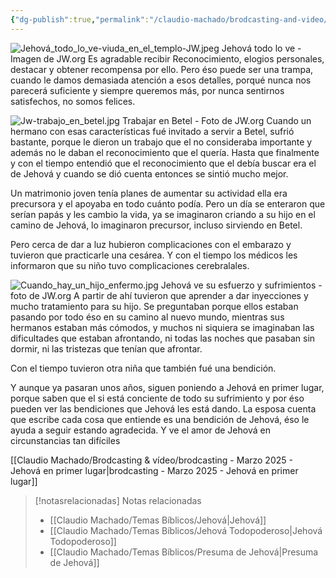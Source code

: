 ```yaml
---
{"dg-publish":true,"permalink":"/claudio-machado/brodcasting-and-video/busquemos-el-reconocimiento-de-jehova/","title":"Busquemos el reconocimiento de Jehová","tags":["experiencia","Matrimonio","Enfermedad","Sufrimiento","reconocimiento"]}
---
```


![Jehová_todo_lo_ve-viuda_en_el_templo-JW.jpeg](/img/user/07%20-%20Personal/Im%C3%A1genes/Jehov%C3%A1_todo_lo_ve-viuda_en_el_templo-JW.jpeg)
<span class="pie-foto"> Jehová todo lo ve - Imagen de JW.org</span>
Es agradable recibir Reconocimiento, elogios personales, destacar y obtener recompensa por ello. Pero éso puede ser una trampa, cuando le damos demasiada atención a esos detalles, porqué nunca nos parecerá suficiente y siempre queremos más, por nunca sentirnos satisfechos, no somos felices. 

![Jw-trabajo_en_betel.jpg](/img/user/07%20-%20Personal/Im%C3%A1genes/Jw-trabajo_en_betel.jpg)
<span class="pie-foto">Trabajar en Betel - Foto de JW.org</span>
Cuando un hermano con esas características fué invitado a servir a Betel, sufrió bastante, porque le dieron un trabajo que el no consideraba importante y además no le daban el reconocimiento que el quería. Hasta que finalmente y con el tiempo entendió que el reconocimiento que el debía buscar era el de Jehová y cuando se dió cuenta entonces se sintió mucho mejor.

Un matrimonio joven tenía planes de aumentar su actividad ella era precursora y el apoyaba en todo cuánto podía.
Pero un día se enteraron que serían papás y les cambio la vida, ya se imaginaron criando a su hijo en el camino de Jehová, lo imaginaron precursor, incluso sirviendo en Betel. 

Pero cerca de dar a luz hubieron complicaciones con el embarazo y tuvieron que practicarle una cesárea. Y con el tiempo los médicos les informaron que su niño tuvo complicaciones cerebralales. 

![Cuando_hay_un_hijo_enfermo.jpg](/img/user/07%20-%20Personal/Im%C3%A1genes/Cuando_hay_un_hijo_enfermo.jpg)
<span class="pie-foto">Jehová ve su esfuerzo y sufrimientos - foto de JW.org</span>
A partir de ahí tuvieron que aprender a dar inyecciones y mucho tratamiento para su hijo. Se preguntaban porque ellos estaban pasando por todo éso en su camino al nuevo mundo, mientras sus hermanos estaban más cómodos, y muchos ni siquiera se imaginaban las dificultades que estaban afrontando, ni todas las noches que pasaban sin dormir, ni las tristezas que tenían que afrontar.

Con el tiempo tuvieron otra niña que también fué una bendición. 

Y aunque ya pasaran unos años, siguen poniendo a Jehová en primer lugar, porque saben que el si está conciente de todo su sufrimiento y por éso pueden ver las bendiciones que Jehová les está dando. La esposa cuenta que escribe cada cosa que entiende es una bendición de Jehová, éso le ayuda a seguir estando agradecida. Y ve el amor de Jehová en circunstancias tan difíciles 

[[Claudio Machado/Brodcasting & vídeo/brodcasting - Marzo 2025 - Jehová en primer lugar\|brodcasting - Marzo 2025 - Jehová en primer lugar]]


> [!notasrelacionadas] Notas relacionadas
> - [[Claudio Machado/Temas Bíblicos/Jehová\|Jehová]]
> - [[Claudio Machado/Temas Bíblicos/Jehová Todopoderoso\|Jehová Todopoderoso]]
> - [[Claudio Machado/Temas Bíblicos/Presuma de Jehová\|Presuma de Jehová]]

